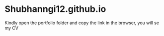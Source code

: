 # Shubhanngi12.github.io
Kindly open the portfolio folder and copy the link in the browser, you will se my CV
